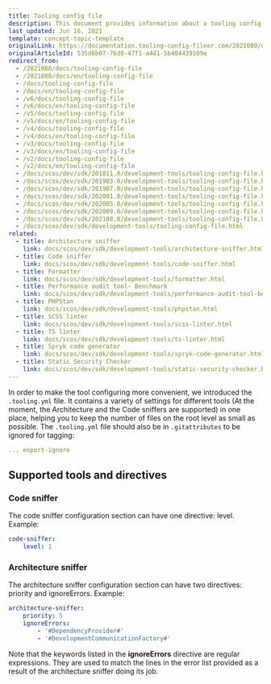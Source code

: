 ```yaml
---
title: Tooling config file
description: This document provides information about a tooling config file that contains settings for supported tools and directives.
last_updated: Jun 16, 2021
template: concept-topic-template
originalLink: https://documentation.tooling-config-fileer.com/2021080/docs/tooling-config-file
originalArticleId: 535d6b07-76d8-47f1-a4d1-5b404439109e
redirect_from:
  - /2021080/docs/tooling-config-file
  - /2021080/docs/en/tooling-config-file
  - /docs/tooling-config-file
  - /docs/en/tooling-config-file
  - /v6/docs/tooling-config-file
  - /v6/docs/en/tooling-config-file
  - /v5/docs/tooling-config-file
  - /v5/docs/en/tooling-config-file
  - /v4/docs/tooling-config-file
  - /v4/docs/en/tooling-config-file
  - /v3/docs/tooling-config-file
  - /v3/docs/en/tooling-config-file
  - /v2/docs/tooling-config-file
  - /v2/docs/en/tooling-config-file
  - /docs/scos/dev/sdk/201811.0/development-tools/tooling-config-file.html
  - /docs/scos/dev/sdk/201903.0/development-tools/tooling-config-file.html
  - /docs/scos/dev/sdk/201907.0/development-tools/tooling-config-file.html
  - /docs/scos/dev/sdk/202001.0/development-tools/tooling-config-file.html
  - /docs/scos/dev/sdk/202005.0/development-tools/tooling-config-file.html
  - /docs/scos/dev/sdk/202009.0/development-tools/tooling-config-file.html
  - /docs/scos/dev/sdk/202108.0/development-tools/tooling-config-file.html
  - /docs/scos/dev/sdk/development-tools/tooling-config-file.html
related:
  - title: Architecture sniffer
    link: docs/scos/dev/sdk/development-tools/architecture-sniffer.html
  - title: Code sniffer
    link: docs/scos/dev/sdk/development-tools/code-sniffer.html
  - title: Formatter
    link: docs/scos/dev/sdk/development-tools/formatter.html
  - title: Performance audit tool- Benchmark
    link: docs/scos/dev/sdk/development-tools/performance-audit-tool-benchmark.html
  - title: PHPStan
    link: docs/scos/dev/sdk/development-tools/phpstan.html
  - title: SCSS linter
    link: docs/scos/dev/sdk/development-tools/scss-linter.html
  - title: TS linter
    link: docs/scos/dev/sdk/development-tools/ts-linter.html
  - title: Spryk code generator
    link: docs/scos/dev/sdk/development-tools/spryk-code-generator.html
  - title: Static Security Checker
    link: docs/scos/dev/sdk/development-tools/static-security-checker.html
---
```


In order to make the tool configuring more convenient, we introduced the `.tooling.yml` file. It contains a variety of settings for different tools (At the moment, the Architecture and the Code sniffers are supported) in one place, helping you to keep the number of files on the root level as small as possible. The `.tooling.yml` file should also be in `.gitattributes` to be ignored for tagging:

```yml
... export-ignore
```

## Supported tools and directives

### Code sniffer

The code sniffer configuration section can have one directive: level. Example:

```yml
code-sniffer:
    level: 1
 ```

 ### Architecture sniffer

The architecture sniffer configuration section can have two directives: priority and ignoreErrors. Example:

```yml
architecture-sniffer:
    priority: 5
    ignoreErrors:
        - '#DependencyProvider#'
        - '#DevelopmentCommunicationFactory#'
```

Note that the keywords listed in the **ignoreErrors** directive are regular expressions. They are used to match the lines in the error list provided as a result of the architecture sniffer doing its job.
